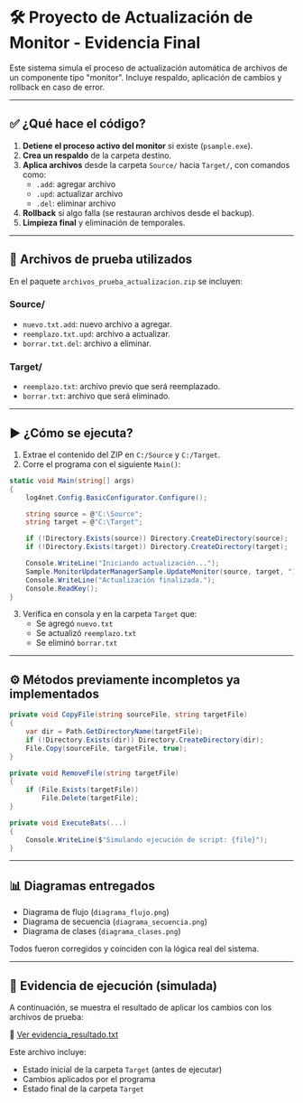 ﻿# 🛠️ Proyecto de Actualización de Monitor - Evidencia Final

Este sistema simula el proceso de actualización automática de archivos de un componente tipo "monitor". Incluye respaldo, aplicación de cambios y rollback en caso de error.

---

## ✅ ¿Qué hace el código?

1. **Detiene el proceso activo del monitor** si existe (`psample.exe`).
2. **Crea un respaldo** de la carpeta destino.
3. **Aplica archivos** desde la carpeta `Source/` hacia `Target/`, con comandos como:
   - `.add`: agregar archivo
   - `.upd`: actualizar archivo
   - `.del`: eliminar archivo
4. **Rollback** si algo falla (se restauran archivos desde el backup).
5. **Limpieza final** y eliminación de temporales.

---

## 📂 Archivos de prueba utilizados

En el paquete `archivos_prueba_actualizacion.zip` se incluyen:

### Source/
- `nuevo.txt.add`: nuevo archivo a agregar.
- `reemplazo.txt.upd`: archivo a actualizar.
- `borrar.txt.del`: archivo a eliminar.

### Target/
- `reemplazo.txt`: archivo previo que será reemplazado.
- `borrar.txt`: archivo que será eliminado.

---

## ▶️ ¿Cómo se ejecuta?

1. Extrae el contenido del ZIP en `C:/Source` y `C:/Target`.
2. Corre el programa con el siguiente `Main()`:

```csharp
static void Main(string[] args)
{
    log4net.Config.BasicConfigurator.Configure();

    string source = @"C:\Source";
    string target = @"C:\Target";

    if (!Directory.Exists(source)) Directory.CreateDirectory(source);
    if (!Directory.Exists(target)) Directory.CreateDirectory(target);

    Console.WriteLine("Iniciando actualización...");
    Sample.MonitorUpdaterManagerSample.UpdateMonitor(source, target, "1.0.0");
    Console.WriteLine("Actualización finalizada.");
    Console.ReadKey();
}
```

3. Verifica en consola y en la carpeta `Target` que:
   - Se agregó `nuevo.txt`
   - Se actualizó `reemplazo.txt`
   - Se eliminó `borrar.txt`

---

## ⚙️ Métodos previamente incompletos ya implementados

```csharp
private void CopyFile(string sourceFile, string targetFile)
{
    var dir = Path.GetDirectoryName(targetFile);
    if (!Directory.Exists(dir)) Directory.CreateDirectory(dir);
    File.Copy(sourceFile, targetFile, true);
}

private void RemoveFile(string targetFile)
{
    if (File.Exists(targetFile))
        File.Delete(targetFile);
}

private void ExecuteBats(...) 
{
    Console.WriteLine($"Simulando ejecución de script: {file}");
}
```

---

## 📊 Diagramas entregados

- Diagrama de flujo (`diagrama_flujo.png`)
- Diagrama de secuencia (`diagrama_secuencia.png`)
- Diagrama de clases (`diagrama_clases.png`)

Todos fueron corregidos y coinciden con la lógica real del sistema.

---

## 🧪 Evidencia de ejecución (simulada)

A continuación, se muestra el resultado de aplicar los cambios con los archivos de prueba:

📄 [Ver evidencia_resultado.txt](evidencia_resultado.txt)

Este archivo incluye:

- Estado inicial de la carpeta `Target` (antes de ejecutar)
- Cambios aplicados por el programa
- Estado final de la carpeta `Target`

